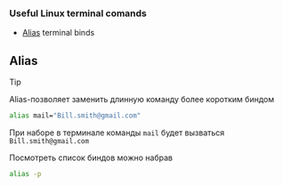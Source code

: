 ### Useful Linux terminal comands
- [Alias](#Alias) terminal binds


## Alias
 > [!TIP]
> Alias-позволяет заменить длинную команду более коротким биндом



```bash
alias mail="Bill.smith@gmail.com"
```

При наборе в терминале команды `mail` будет вызваться `Bill.smith@gmail.com`

Посмотреть список биндов можно набрав
```bash
alias -p
```